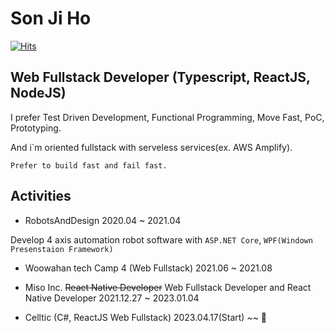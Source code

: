 # Son Ji Ho

[![Hits](https://hits.seeyoufarm.com/api/count/incr/badge.svg?url=https%3A%2F%2Fgithub.com%2Fpeanut-lover&count_bg=%2379C83D&title_bg=%23555555&icon=&icon_color=%23E7E7E7&title=hits&edge_flat=false)](https://hits.seeyoufarm.com)
   
## Web Fullstack Developer (Typescript, ReactJS, NodeJS)

I prefer Test Driven Development, Functional Programming, Move Fast, PoC, Prototyping. 

And i`m oriented fullstack with serveless services(ex. AWS Amplify). 

`Prefer to build fast and fail fast.`

## Activities

- RobotsAndDesign 2020.04 ~ 2021.04

Develop 4 axis automation robot software with `ASP.NET Core`, `WPF(Windown Presenstaion Framework)`

- Woowahan tech Camp 4 (Web Fullstack) 2021.06 ~ 2021.08 

- Miso Inc. ~~React Native Developer~~ Web Fullstack Developer and React Native Developer 2021.12.27 ~ 2023.01.04
 
- Celltic (C#, ReactJS Web Fullstack) 2023.04.17(Start) ~~ 🤖

